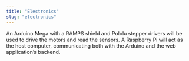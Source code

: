 ```yaml
---
title: "Electronics"
slug: "electronics"
---
```


An Arduino Mega with a RAMPS shield and Pololu stepper drivers will be used to drive the motors and read the sensors. A Raspberry Pi will act as the host computer, communicating both with the Arduino and the web application’s backend.
